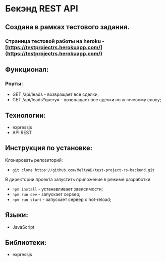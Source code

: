 # Бекэнд REST API

## Создана в рамках тестового задания.

### Страница тестовой работы на heroku - [https://testprojectrs.herokuapp.com/](https://testprojectrs.herokuapp.com/)


## Функционал:

### Роуты:

* GET /api/leads - возвращает все сделки; 
* GET /api/leads?query= - возвращает все сделки по ключевому слову; 

## Технологии:

* expressjs
* API REST 

## Инструкция по установке:

Клонировать репозиторий:

* `git clone https://github.com/MeltyWD/test-project-rs-backend.git`

В директории проекта запустить приложение в режиме разработки:

* `npm install` - устанавливает зависимости; 
* `npm run dev` - запускает сервер; 
* `npm run start` - запускает сервер с hot-reload;

## Языки:

* JavaScript

## Библиотеки:

* expressjs
